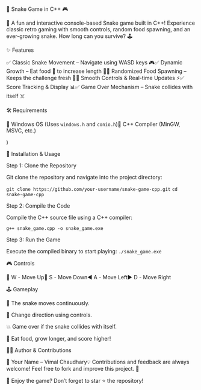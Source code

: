 🐍 Snake Game in C++ 🎮



🚀 A fun and interactive console-based Snake game built in C++! Experience classic retro gaming with smooth controls, random food spawning, and an ever-growing snake. How long can you survive? 🕹️

✨ Features

✅ Classic Snake Movement – Navigate using WASD keys 🎮✅ Dynamic Growth – Eat food 🍎 to increase length 🐍✅ Randomized Food Spawning – Keeps the challenge fresh 🍏✅ Smooth Controls & Real-time Updates ⚡✅ Score Tracking & Display 📊✅ Game Over Mechanism – Snake collides with itself ☠️

🛠️ Requirements

🔹 Windows OS (Uses `windows.h` and `conio.h`)🔹 C++ Compiler (MinGW, MSVC, etc.)

)

🚀 Installation & Usage

Step 1: Clone the Repository

Git clone the repository and navigate into the project directory:

```git clone https://github.com/your-username/snake-game-cpp.git```
```cd snake-game-cpp```

Step 2: Compile the Code

Compile the C++ source file using a C++ compiler:

```g++ snake_game.cpp -o snake_game.exe```

Step 3: Run the Game

Execute the compiled binary to start playing:
```./snake_game.exe```

🎮 Controls

🔼 W - Move Up🔽 S - Move Down◀️ A - Move Left▶️ D - Move Right

🕹️ Gameplay

🏃 The snake moves continuously.

🎯 Change direction using controls.

💥 Game over if the snake collides with itself.

🎯 Eat food, grow longer, and score higher!


👨‍💻 Author & Contributions

👤 Your Name – Vimal Chaudhary💡 Contributions and feedback are always welcome! Feel free to fork and improve this project. 🚀

🌟 Enjoy the game? Don’t forget to star ⭐ the repository!
